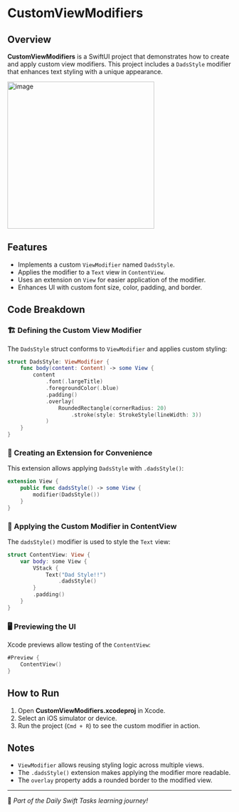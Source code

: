 # CustomViewModifiers

## Overview
**CustomViewModifiers** is a SwiftUI project that demonstrates how to create and apply custom view modifiers. This project includes a `DadsStyle` modifier that enhances text styling with a unique appearance.

<img width="330" alt="image" src="https://github.com/user-attachments/assets/200fea4e-0175-4fb4-9560-1b505bd78b8f" />

## Features
- Implements a custom `ViewModifier` named `DadsStyle`.
- Applies the modifier to a `Text` view in `ContentView`.
- Uses an extension on `View` for easier application of the modifier.
- Enhances UI with custom font size, color, padding, and border.

## Code Breakdown

### 🏗️ Defining the Custom View Modifier
The `DadsStyle` struct conforms to `ViewModifier` and applies custom styling:

```swift
struct DadsStyle: ViewModifier {
    func body(content: Content) -> some View {
        content
            .font(.largeTitle)
            .foregroundColor(.blue)
            .padding()
            .overlay(
                RoundedRectangle(cornerRadius: 20)
                    .stroke(style: StrokeStyle(lineWidth: 3))
            )
    }
}
```

### 🔄 Creating an Extension for Convenience
This extension allows applying `DadsStyle` with `.dadsStyle()`:

```swift
extension View {
    public func dadsStyle() -> some View {
        modifier(DadsStyle())
    }
}
```

### 🚀 Applying the Custom Modifier in ContentView
The `dadsStyle()` modifier is used to style the `Text` view:

```swift
struct ContentView: View {
    var body: some View {
        VStack {
            Text("Dad Style!!")
                .dadsStyle()
        }
        .padding()
    }
}
```

### 🖥️ Previewing the UI
Xcode previews allow testing of the `ContentView`:

```swift
#Preview {
    ContentView()
}
```

## How to Run
1. Open **CustomViewModifiers.xcodeproj** in Xcode.
2. Select an iOS simulator or device.
3. Run the project (`Cmd + R`) to see the custom modifier in action.

## Notes
- `ViewModifier` allows reusing styling logic across multiple views.
- The `.dadsStyle()` extension makes applying the modifier more readable.
- The `overlay` property adds a rounded border to the modified view.

---
🚀 *Part of the Daily Swift Tasks learning journey!*
